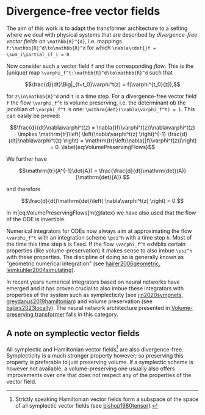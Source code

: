 # Divergence-free vector fields

The aim of this work is to adapt the transformer architecture to a setting where we deal with physical systems that are described by *divergence-free vector fields* on ``\mathbb{R}^{d}``, i.e. mappings ``f:\mathbb{R}^d\to\mathbb{R}^d`` for which ``\nabla\cdot{}f = \sum_i\partial_if_i = 0``. 

Now consider such a vector field ``f`` and the corresponding *flow*. This is the (unique) map ``\varphi_f^t:\mathbb{R}^d\to\mathbb{R}^d`` such that 

```math
\frac{d}{dt}\Big|_{t=t_0}\varphi^t(z) = f(\varphi^{t_0}(z)),
```

for ``z\in\mathbb{R}^d`` and ``t`` is a time step. For a divergence-free vector field ``f`` the flow ``\varphi_f^t`` is volume preserving, i.e. the determinant ob the jacobian of ``\varphi_f^t`` is one: ``\mathrm{det}(\nabla\varphi_f^t) = 1``. This can easily be proved:

```math
\frac{d}{dt}\nabla\varphi^t(z) = \nabla{}f(\varphi^t(z))\nabla\varphi^t(z) \implies \mathrm{tr}\left( \left(\nabla\varphi^t(z) \right)^{-1} \frac{d}{dt}\nabla\varphi^t(z) \right) = \mathrm{tr}\left(\nabla{}f(\varphi^t(z))\right) = 0.
\label{eq:VolumePreservingFlows}
```

We further have 

```math
\mathrm{tr}(A^{-1}\dot{A}) = \frac{\frac{d}{dt}\mathrm{det}(A)}{\mathrm{det}(A)} 
```

and therefore

```math
\frac{d}{dt}\mathrm{det}\left( \nabla\varphi^t(z) \right) = 0.
```

In m[eq:VolumePreservingFlows]m(@latex) we have also used that the flow of the ODE is invertible.

Numerical integrators for ODEs now always aim at approximating the flow ``\varphi_f^t`` with an integration scheme ``\psi^h`` with a time step ``h``. Most of the time this time step ``h`` is fixed. If the flow ``\varphi_f^t`` exhibits certain properties (like volume-preservation) it makes sense to also imbue ``\psi^h`` with these properties. The discipline of doing so is generally known as "geometric numerical integration" (see [hairer2006geometric, leimkuhler2004simulating](@cite)).

In recent years numerical integrators based on neural networks have emerged and it has proven crucial to also imbue these integrators with properties of the system such as symplecticity (see [jin2020sympnets, greydanus2019hamiltonian](@cite)) and volume preservation (see [bajars2023locally](@cite)). The neural network architecture presented in [Volume-preserving transformer](@ref) falls in this category. 

## A note on symplectic vector fields

All symplectic and Hamiltonian vector fields[^1] are also divergence-free. Symplecticity is a much stronger property however; so preserving this property is preferable to just preserving volume. If a symplectic scheme is however not available, a volume-preserving one usually also offers improvements over one that does not respect any of the properties of the vector field.

[^1]: Strictly speaking Hamiltonian vector fields form a subspace of the space of all symplectic vector fields (see [bishop1980tensor](@cite)).